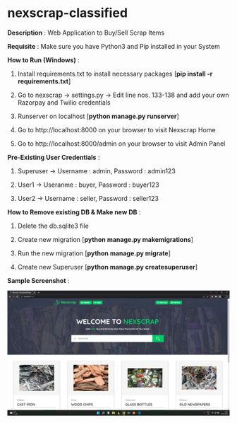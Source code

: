 # nexscrap-classified

**Description** : Web Application to Buy/Sell Scrap Items

**Requisite** : Make sure you have Python3 and Pip installed in your System

**How to Run (Windows)** :

1. Install requirements.txt to install necessary packages [**pip install -r requirements.txt**]

2. Go to nexscrap -> settings.py -> Edit line nos. 133-138 and add your own Razorpay and Twilio credentials

3. Runserver on localhost [**python manage.py runserver**]

4. Go to http://localhost:8000 on your browser to visit Nexscrap Home

5. Go to http://localhost:8000/admin on your browser to visit Admin Panel

**Pre-Existing User Credentials** :

1. Superuser -> Username : admin, Password : admin123

2. User1 -> Useranme : buyer, Password : buyer123

3. User2 -> Username : seller, Password : seller123

**How to Remove existing DB & Make new DB** : 

1. Delete the db.sqlite3 file

2. Create new migration [**python manage.py makemigrations**]

3. Run the new migration [**python manage.py migrate**]

5. Create new Superuser [**python manage.py createsuperuser**]

**Sample Screenshot** :

![](screenshot.png)
